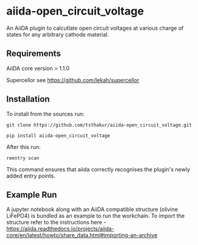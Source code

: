 # aiida-open_circuit_voltage
An AiiDA plugin to calcutlate open circuit voltages at various charge of states for any arbitrary cathode material.

## Requirements
AiiDA core version > 1.1.0

Supercellor see https://github.com/lekah/supercellor

## Installation
To install from the sources run:
```
git clone https://github.com/tsthakur/aiida-open_circuit_voltage.git

pip install aiida-open_circuit_voltage
```

After this run:
```
reentry scan 
```
This command ensures that aiida correctly recognises the plugin's newly added entry points.

## Example Run
A jupyter notebook along with an AiiDA compatible structure (olivine LiFePO4) is bundled as an example to run the workchain. 
To import the structure refer to the instructions here - https://aiida.readthedocs.io/projects/aiida-core/en/latest/howto/share_data.html#importing-an-archive
